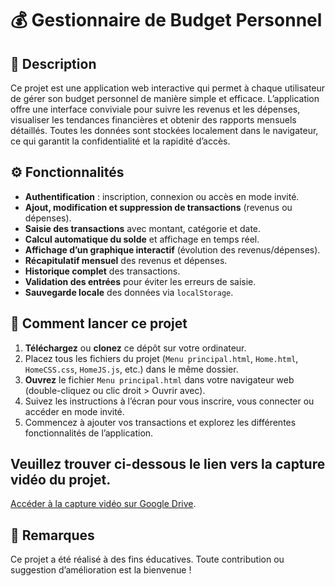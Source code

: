 # 💰 Gestionnaire de Budget Personnel

## 📝 Description

Ce projet est une application web interactive qui permet à chaque utilisateur de gérer son budget personnel de manière simple et efficace. L’application offre une interface conviviale pour suivre les revenus et les dépenses, visualiser les tendances financières et obtenir des rapports mensuels détaillés. Toutes les données sont stockées localement dans le navigateur, ce qui garantit la confidentialité et la rapidité d’accès.

## ⚙️ Fonctionnalités

- **Authentification** : inscription, connexion ou accès en mode invité.
- **Ajout, modification et suppression de transactions** (revenus ou dépenses).
- **Saisie des transactions** avec montant, catégorie et date.
- **Calcul automatique du solde** et affichage en temps réel.
- **Affichage d’un graphique interactif** (évolution des revenus/dépenses).
- **Récapitulatif mensuel** des revenus et dépenses.
- **Historique complet** des transactions.
- **Validation des entrées** pour éviter les erreurs de saisie.
- **Sauvegarde locale** des données via `localStorage`.

## 🚀 Comment lancer ce projet

1. **Téléchargez** ou **clonez** ce dépôt sur votre ordinateur.
2. Placez tous les fichiers du projet (`Menu principal.html`, `Home.html`, `HomeCSS.css`, `HomeJS.js`, etc.) dans le même dossier.
3. **Ouvrez** le fichier `Menu principal.html` dans votre navigateur web (double-cliquez ou clic droit > Ouvrir avec).
4. Suivez les instructions à l’écran pour vous inscrire, vous connecter ou accéder en mode invité.
5. Commencez à ajouter vos transactions et explorez les différentes fonctionnalités de l’application.


## Veuillez trouver ci-dessous le lien vers la capture vidéo du projet.

[Accéder à la capture vidéo sur Google Drive](https://drive.google.com/file/d/1uldQv5wyEYPcOqLtioJJ6oZ4HUnFkM_r/view?usp=sharing).

## 🙌 Remarques
Ce projet a été réalisé à des fins éducatives. Toute contribution ou suggestion d’amélioration est la bienvenue !
